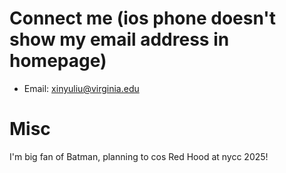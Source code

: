Connect me (ios phone doesn't show my email address in homepage)
======
* Email: xinyuliu@virginia.edu

Misc
======
I'm big fan of Batman, planning to cos Red Hood at nycc 2025! 